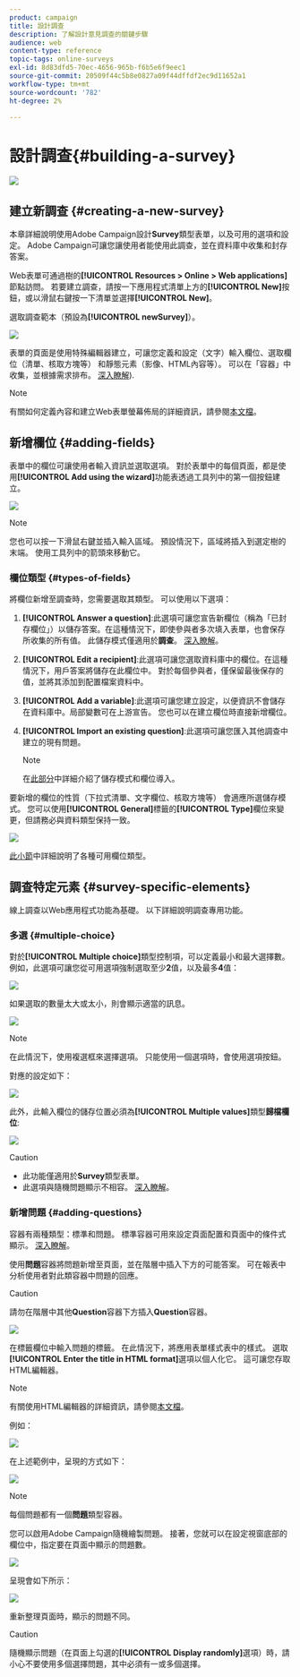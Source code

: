 ```yaml
---
product: campaign
title: 設計調查
description: 了解設計意見調查的關鍵步驟
audience: web
content-type: reference
topic-tags: online-surveys
exl-id: 8d83dfd5-70ec-4656-965b-f6b5e6f9eec1
source-git-commit: 20509f44c5b8e0827a09f44dffdf2ec9d11652a1
workflow-type: tm+mt
source-wordcount: '782'
ht-degree: 2%

---
```


# 設計調查{#building-a-survey}

![](../../assets/v7-only.svg)

## 建立新調查 {#creating-a-new-survey}

本章詳細說明使用Adobe Campaign設計&#x200B;**Survey**&#x200B;類型表單，以及可用的選項和設定。 Adobe Campaign可讓您讓使用者能使用此調查，並在資料庫中收集和封存答案。

Web表單可通過樹的&#x200B;**[!UICONTROL Resources > Online > Web applications]**&#x200B;節點訪問。 若要建立調查，請按一下應用程式清單上方的&#x200B;**[!UICONTROL New]**&#x200B;按鈕，或以滑鼠右鍵按一下清單並選擇&#x200B;**[!UICONTROL New]**。

選取調查範本（預設為&#x200B;**[!UICONTROL newSurvey]**）。

![](assets/s_ncs_admin_survey_select_template.png)

表單的頁面是使用特殊編輯器建立，可讓您定義和設定（文字）輸入欄位、選取欄位（清單、核取方塊等） 和靜態元素（影像、HTML內容等）。 可以在「容器」中收集，並根據需求排布。 [深入瞭解](#adding-questions)).

>[!NOTE]
>
>有關如何定義內容和建立Web表單螢幕佈局的詳細資訊，請參閱[本文檔](../../web/using/about-web-forms.md)。

## 新增欄位 {#adding-fields}

表單中的欄位可讓使用者輸入資訊並選取選項。 對於表單中的每個頁面，都是使用&#x200B;**[!UICONTROL Add using the wizard]**&#x200B;功能表透過工具列中的第一個按鈕建立。

![](assets/s_ncs_admin_survey_add_field_menu.png)

>[!NOTE]
>
>您也可以按一下滑鼠右鍵並插入輸入區域。 預設情況下，區域將插入到選定樹的末端。 使用工具列中的箭頭來移動它。

### 欄位類型 {#types-of-fields}

將欄位新增至調查時，您需要選取其類型。 可以使用以下選項：

1. **[!UICONTROL Answer a question]**:此選項可讓您宣告新欄位（稱為「已封存欄位」）以儲存答案。在這種情況下，即使參與者多次填入表單，也會保存所收集的所有值。 此儲存模式僅適用於&#x200B;**調查**。 [深入瞭解](../../surveys/using/managing-answers.md#storing-collected-answers)。
1. **[!UICONTROL Edit a recipient]**:此選項可讓您選取資料庫中的欄位。在這種情況下，用戶答案將儲存在此欄位中。 對於每個參與者，僅保留最後保存的值，並將其添加到配置檔案資料中。
1. **[!UICONTROL Add a variable]**:此選項可讓您建立設定，以便資訊不會儲存在資料庫中。局部變數可在上游宣告。 您也可以在建立欄位時直接新增欄位。
1. **[!UICONTROL Import an existing question]**:此選項可讓您匯入其他調查中建立的現有問題。

   >[!NOTE]
   >
   >在[此部分](../../surveys/using/managing-answers.md#storing-collected-answers)中詳細介紹了儲存模式和欄位導入。

要新增的欄位的性質（下拉式清單、文字欄位、核取方塊等） 會適應所選儲存模式。 您可以使用&#x200B;**[!UICONTROL General]**&#x200B;標籤的&#x200B;**[!UICONTROL Type]**&#x200B;欄位來變更，但請務必與資料類型保持一致。

![](assets/s_ncs_admin_survey_change_type.png)

[此小節](../../web/using/about-web-forms.md)中詳細說明了各種可用欄位類型。

## 調查特定元素 {#survey-specific-elements}

線上調查以Web應用程式功能為基礎。 以下詳細說明調查專用功能。

### 多選 {#multiple-choice}

對於&#x200B;**[!UICONTROL Multiple choice]**&#x200B;類型控制項，可以定義最小和最大選擇數。 例如，此選項可讓您從可用選項強制選取至少&#x200B;**2**&#x200B;值，以及最多&#x200B;**4**&#x200B;值：

![](assets/s_ncs_admin_survey_multichoice_ex1.png)

如果選取的數量太大或太小，則會顯示適當的訊息。

![](assets/s_ncs_admin_survey_multichoice_ex2.png)

>[!NOTE]
>
>在此情況下，使用複選框來選擇選項。 只能使用一個選項時，會使用選項按鈕。

對應的設定如下：

![](assets/s_ncs_admin_survey_multichoice_ex3.png)

此外，此輸入欄位的儲存位置必須為&#x200B;**[!UICONTROL Multiple values]**&#x200B;類型&#x200B;**歸檔欄位**:

![](assets/s_ncs_admin_survey_multiple_values_field.png)

>[!CAUTION]
>
>* 此功能僅適用於&#x200B;**Survey**&#x200B;類型表單。
>* 此選項與隨機問題顯示不相容。 [深入瞭解](#adding-questions)。


### 新增問題 {#adding-questions}

容器有兩種類型：標準和問題。 標準容器可用來設定頁面配置和頁面中的條件式顯示。 [深入瞭解](../../web/using/about-web-forms.md)。

使用&#x200B;**問題**&#x200B;容器將問題新增至頁面，並在階層中插入下方的可能答案。 可在報表中分析使用者對此類容器中問題的回應。

>[!CAUTION]
>
>請勿在階層中其他&#x200B;**Question**&#x200B;容器下方插入&#x200B;**Question**&#x200B;容器。

![](assets/s_ncs_admin_question_label.png)

在標籤欄位中輸入問題的標籤。 在此情況下，將應用表單樣式表中的樣式。 選取&#x200B;**[!UICONTROL Enter the title in HTML format]**&#x200B;選項以個人化它。 這可讓您存取HTML編輯器。

>[!NOTE]
>
>有關使用HTML編輯器的詳細資訊，請參閱[本文檔](../../web/using/about-web-forms.md)。

例如：

![](assets/s_ncs_admin_survey_containers_qu_arbo.png)

在上述範例中，呈現的方式如下：

![](assets/s_ncs_admin_survey_containers_qu_ex.png)

>[!NOTE]
>
>每個問題都有一個&#x200B;**問題**&#x200B;類型容器。

您可以啟用Adobe Campaign隨機繪製問題。 接著，您就可以在設定視窗底部的欄位中，指定要在頁面中顯示的問題數。

![](assets/s_ncs_admin_survey_containers_qu_display.png)

呈現會如下所示：

![](assets/s_ncs_admin_survey_containers_qu_display_rendering.png)

重新整理頁面時，顯示的問題不同。

>[!CAUTION]
>
>隨機顯示問題（在頁面上勾選的&#x200B;**[!UICONTROL Display randomly]**&#x200B;選項）時，請小心不要使用多個選擇問題，其中必須有一或多個選擇。
